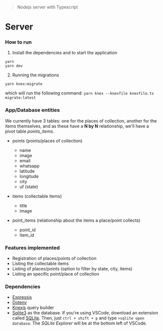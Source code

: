 > Nodejs server with Typescript

# Server





### How to run

1) Install the dependencies and to start the application

```
yarn
yarn dev
```

2) Running the migrations

```
yarn knex:migrate
```
which will run the following command: `yarn knex --knexfile knexfile.ts migrate:latest`





### App/Database entities

We currently have 3 tables: one for the places of collection, another for the items
themselves, and as these have a **N by N** relationship, we'll have a _pivot_ table _points\_items_.

- points (points/places of collection)
  - name
  - image
  - email
  - whatsapp
  - latitude
  - longitude
  - city
  - uf (state)

- items (collectable items)
  - title
  - image

- point_items (relationship about the items a place/point collects)
  - point_id
  - item_id

### Features implemented

- Registration of places/points of collection
- Listing the collectable items
- Listing of places/points (option to filter by state, city, items)
- Listing an specific point/place of collection

### Dependencies

- [Expressjs]()
- [Dotenv]()
- [Knexjs](http://knexjs.org/) query builder
- [Sqlite3](https://www.npmjs.com/package/sqlite3) as the database. If you're using VSCode, download an extension called [SQLite](https://marketplace.visualstudio.com/items?itemName=alexcvzz.vscode-sqlite). Then, just `ctrl + shift + p` and type `>sqlite open database`. The _SQLite Explorer_ will be at the bottom left of VSCode.